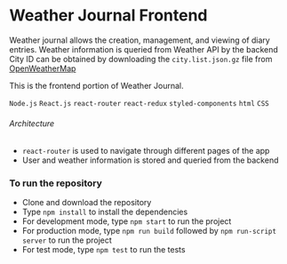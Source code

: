 # Weather Journal Frontend

Weather journal allows the creation, management, and viewing of diary entries.
Weather information is queried from Weather API by the backend
City ID can be obtained by downloading the `city.list.json.gz` file from [OpenWeatherMap](http://bulk.openweathermap.org/sample/)


This is the frontend portion of Weather Journal.

`Node.js` `React.js` `react-router` `react-redux` `styled-components` `html` `CSS`

###### Architecture
- `react-router` is used to navigate through different pages of the app
- User and weather information is stored and queried from the backend

### To run the repository
- Clone and download the repository
- Type `npm install` to install the dependencies
- For development mode, type `npm start` to run the project
- For production mode, type `npm run build` followed by `npm run-script server` to run the project
- For test mode, type `npm test` to run the tests
